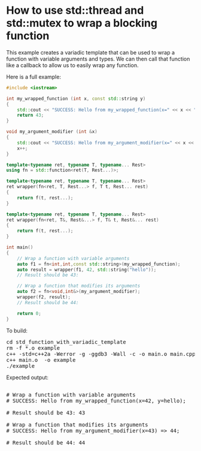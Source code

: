 How to use std::thread and std::mutex to wrap a blocking function
=================================================================

This example creates a variadic template that can be used to wrap a 
function with variable arguments and types. We can then call that
function like a callback to allow us to easily wrap any function.

Here is a full example:
```C++
#include <iostream>

int my_wrapped_function (int x, const std::string y)
{
    std::cout << "SUCCESS: Hello from my_wrapped_function(x=" << x << ", y=" << y << ");" << std::endl;
    return 43;
}

void my_argument_modifier (int &x)
{
    std::cout << "SUCCESS: Hello from my_argument_modifier(x=" << x << ") => " << x + 1 << ";" << std::endl;
    x++;
}

template<typename ret, typename T, typename... Rest>
using fn = std::function<ret(T, Rest...)>;

template<typename ret, typename T, typename... Rest>
ret wrapper(fn<ret, T, Rest...> f, T t, Rest... rest)
{
    return f(t, rest...);
}

template<typename ret, typename T, typename... Rest>
ret wrapper(fn<ret, T&, Rest&...> f, T& t, Rest&... rest)
{
    return f(t, rest...);
}

int main()
{
    // Wrap a function with variable arguments
    auto f1 = fn<int,int,const std::string>(my_wrapped_function);
    auto result = wrapper(f1, 42, std::string("hello"));
    // Result should be 43: 

    // Wrap a function that modifies its arguments
    auto f2 = fn<void,int&>(my_argument_modifier);
    wrapper(f2, result);
    // Result should be 44: 

    return 0;
}

```
To build:
<pre>
cd std_function_with_variadic_template
rm -f *.o example
c++ -std=c++2a -Werror -g -ggdb3 -Wall -c -o main.o main.cpp
c++ main.o  -o example
./example
</pre>
Expected output:
<pre>

# Wrap a function with variable arguments
# SUCCESS: Hello from my_wrapped_function(x=42, y=hello);

# Result should be 43: 43

# Wrap a function that modifies its arguments
# SUCCESS: Hello from my_argument_modifier(x=43) => 44;

# Result should be 44: 44
</pre>
